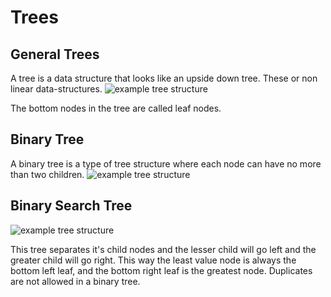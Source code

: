 # Trees

## General Trees

A tree is a data structure that looks like an upside down tree. These or non linear data-structures.
![example tree structure](https://learnhowtoprogram.s3.us-west-2.amazonaws.com/computer-science-curriculum-2020/general-tree-diagram.png)

The bottom nodes in the tree are called leaf nodes.

## Binary Tree

A binary tree is a type of tree structure where each node can have no more than two children.
![example tree structure](https://learnhowtoprogram.s3.us-west-2.amazonaws.com/computer-science-curriculum-2020/binary_tree.png)

## Binary Search Tree

![example tree structure](https://learnhowtoprogram.s3.us-west-2.amazonaws.com/computer-science-curriculum-2020/binary_search_tree.svg)

This tree separates it's child nodes and the lesser child will go left and the greater child will go right. This way the least value node is always the bottom left leaf, and the bottom right leaf is the greatest node. Duplicates are not allowed in a binary tree.
